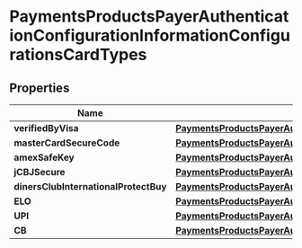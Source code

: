 
# PaymentsProductsPayerAuthenticationConfigurationInformationConfigurationsCardTypes

## Properties
Name | Type | Description | Notes
------------ | ------------- | ------------- | -------------
**verifiedByVisa** | [**PaymentsProductsPayerAuthenticationConfigurationInformationConfigurationsCardTypesVerifiedByVisa**](PaymentsProductsPayerAuthenticationConfigurationInformationConfigurationsCardTypesVerifiedByVisa.md) |  |  [optional]
**masterCardSecureCode** | [**PaymentsProductsPayerAuthenticationConfigurationInformationConfigurationsCardTypesVerifiedByVisa**](PaymentsProductsPayerAuthenticationConfigurationInformationConfigurationsCardTypesVerifiedByVisa.md) |  |  [optional]
**amexSafeKey** | [**PaymentsProductsPayerAuthenticationConfigurationInformationConfigurationsCardTypesVerifiedByVisa**](PaymentsProductsPayerAuthenticationConfigurationInformationConfigurationsCardTypesVerifiedByVisa.md) |  |  [optional]
**jCBJSecure** | [**PaymentsProductsPayerAuthenticationConfigurationInformationConfigurationsCardTypesJCBJSecure**](PaymentsProductsPayerAuthenticationConfigurationInformationConfigurationsCardTypesJCBJSecure.md) |  |  [optional]
**dinersClubInternationalProtectBuy** | [**PaymentsProductsPayerAuthenticationConfigurationInformationConfigurationsCardTypesVerifiedByVisa**](PaymentsProductsPayerAuthenticationConfigurationInformationConfigurationsCardTypesVerifiedByVisa.md) |  |  [optional]
**ELO** | [**PaymentsProductsPayerAuthenticationConfigurationInformationConfigurationsCardTypesVerifiedByVisa**](PaymentsProductsPayerAuthenticationConfigurationInformationConfigurationsCardTypesVerifiedByVisa.md) |  |  [optional]
**UPI** | [**PaymentsProductsPayerAuthenticationConfigurationInformationConfigurationsCardTypesVerifiedByVisa**](PaymentsProductsPayerAuthenticationConfigurationInformationConfigurationsCardTypesVerifiedByVisa.md) |  |  [optional]
**CB** | [**PaymentsProductsPayerAuthenticationConfigurationInformationConfigurationsCardTypesCB**](PaymentsProductsPayerAuthenticationConfigurationInformationConfigurationsCardTypesCB.md) |  |  [optional]




